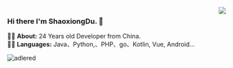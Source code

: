 <img align="right" src="https://github-readme-stats.vercel.app/api?cache_seconds=1800&username=shaoxiongdu&hide_border=false&show_icons=true&width=450&include_all_commits=true&count_private=true&theme=buefy&line_hight=20" />

### Hi there I'm ShaoxiongDu. 👋

👨‍🎓 **About:** 24 Years old Developer from China.  
👨‍💻 **Languages:** Java、Python,、PHP、go、Kotlin, Vue, Android...

![adlered](https://count.getloli.com/get/@shaoxiongdu)
